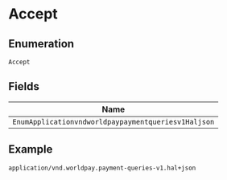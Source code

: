 
# Accept

## Enumeration

`Accept`

## Fields

| Name |
|  --- |
| `EnumApplicationvndworldpaypaymentqueriesv1Haljson` |

## Example

```
application/vnd.worldpay.payment-queries-v1.hal+json
```

